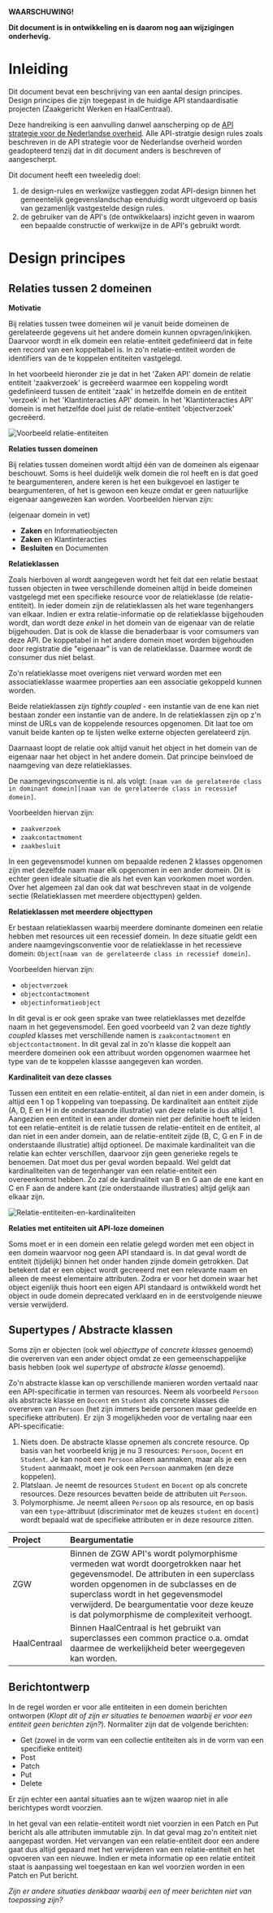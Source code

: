 **WAARSCHUWING!**

**Dit document is in ontwikkeling en is daarom nog aan wijzigingen onderhevig.**

# Inleiding

Dit document bevat een beschrijving van een aantal design principes. Design principes die zijn toegepast in de huidige API standaardisatie projecten (Zaakgericht Werken en HaalCentraal).

Deze handreiking is een aanvulling danwel aanscherping op de [API strategie voor de Nederlandse overheid](https://docs.geostandaarden.nl/api/API-Strategie/).  Alle API-stratgie design rules zoals beschreven in de API strategie voor de Nederlandse overheid worden geadopteerd tenzij dat in dit document anders is beschreven of aangescherpt.

Dit document heeft een tweeledig doel:

1. de design-rules en werkwijze vastleggen zodat API-design binnen het gemeentelijk gegevenslandschap eenduidig wordt uitgevoerd op basis van gezamenlijk vastgestelde design rules.
2. de gebruiker van de API's (de ontwikkelaars) inzicht geven in waarom een bepaalde constructie of werkwijze in de API's gebruikt wordt.

# Design principes

## Relaties tussen 2 domeinen

**Motivatie**

Bij relaties tussen twee domeinen wil je vanuit beide domeinen de gerelateerde
gegevens uit het andere domein kunnen opvragen/inkijken. Daarvoor wordt in elk domein een relatie-entiteit gedefinieerd dat in feite een record van een koppeltabel is. In zo'n relatie-entiteit worden de identifiers van de te koppelen entiteiten vastgelegd. 

In het voorbeeld hieronder zie je dat in het 'Zaken API' domein de relatie entiteit 'zaakverzoek' is gecreëerd waarmee een koppeling wordt gedefinieerd tussen de entiteit 'zaak' in hetzelfde domein en de entiteit 'verzoek' in het 'Klantinteracties API' domein. In het 'Klantinteracties API' domein is met hetzelfde doel juist de relatie-entiteit 'objectverzoek' gecreëerd.

![Voorbeeld relatie-entiteiten](https://github.com/VNG-Realisatie/API-Kennisbank/blob/master/Analyse%20API%20Design/Relatie-entiteiten.jpg)

**Relaties tussen domeinen**

Bij relaties tussen domeinen wordt altijd één van de domeinen als eigenaar beschouwt. Soms is heel duidelijk welk domein die rol heeft en is dat goed te beargumenteren, andere keren is het een buikgevoel en lastiger te beargumenteren, of het is gewoon een keuze omdat er geen natuurlijke eigenaar aangewezen kan worden. Voorbeelden hiervan zijn:

(eigenaar domein in vet)

* **Zaken** en Informatieobjecten
* **Zaken** en Klantinteracties
* **Besluiten** en Documenten

**Relatieklassen**

Zoals hierboven al wordt aangegeven wordt het feit dat een relatie bestaat tussen objecten in twee verschillende domeinen
altijd in beide domeinen vastgelegd met een specifieke resource voor de
relatieklasse (de relatie-entiteit). In ieder domein zijn de relatieklassen als het ware tegenhangers
van elkaar. Indien er extra relatie-informatie op de relatieklasse bijgehouden
wordt, dan wordt deze _enkel_ in het domein van de eigenaar van de relatie bijgehouden.
Dat is ook de klasse die benaderbaar is voor comsumers van deze API. De koppetabel in het andere domein moet worden bijgehouden door registratie die "eigenaar" is van de relatieklasse. Daarmee wordt de consumer dus niet belast.

Zo'n relatieklasse moet overigens niet verward worden met een associatieklasse
waarmee properties aan een associatie gekoppeld kunnen worden.

Beide relatieklassen zijn _tightly coupled_ - een instantie van de ene kan niet
bestaan zonder een instantie van de andere. In de relatieklassen zijn op z'n
minst de URLs van de koppelende resources opgenomen. Dit laat toe om vanuit
beide kanten op te lijsten welke externe objecten gerelateerd zijn.

Daarnaast loopt de relatie ook altijd vanuit het object in het domein van de eigenaar
naar het object in het andere domein. Dat principe beinvloed de naamgeving
van deze relatieklasses.

De naamgevingsconventie is nl. als volgt:
`[naam van de gerelateerde class in dominant domein][naam van de gerelateerde class in recessief domein]`.

Voorbeelden hiervan zijn:

* `zaakverzoek`
* `zaakcontactmoment`
* `zaakbesluit`

In een gegevensmodel kunnen om bepaalde redenen 2 klasses opgenomen zijn met dezelfde naam maar elk opgenomen in een ander domein. Dit is echter geen ideale situatie die als het even kan voorkomen moet worden. Over het algemeen zal dan ook dat wat beschreven staat in de volgende sectie (Relatieklassen met meerdere objecttypen) gelden.

**Relatieklassen met meerdere objecttypen**

Er bestaan relatieklassen waarbij meerdere dominante domeinen een relatie hebben
met resources uit een recessief domein. In deze situatie geldt een andere
naamgevingsconventie voor de relatieklasse in het recessieve domein:
`Object[naam van de gerelateerde class in recessief domein]`.

Voorbeelden hiervan zijn:

* `objectverzoek`
* `objectcontactmoment`
* `objectinformatieobject`

In dit geval is er ook geen sprake van twee relatieklasses met dezelfde naam in
het gegevensmodel. Een goed voorbeeld van 2 van deze _tightly coupled_ klasses
met verschillende namen is `zaakcontactmoment` en `objectcontactmoment`. In dit
geval zal in zo'n klasse die koppelt aan meerdere domeinen ook een attribuut
worden opgenomen waarmee het type van de te koppelen klassse aangegeven kan
worden.

**Kardinaliteit van deze classes**

Tussen een entiteit en een relatie-entiteit, al dan niet in een ander domein, is altijd een 1 op 1 koppeling van toepassing. De kardinaliteit aan entiteit zijde (A, D, E en H in de onderstaande illustratie) van deze relatie is dus altijd 1. 
Aangezien een entiteit in een ander domein niet per definitie hoeft te leiden tot een relatie-entiteit is de relatie tussen de relatie-entiteit en de entiteit, al dan niet in een ander domein, aan de relatie-entiteit zijde (B, C, G en F in de onderstaande illustratie) altijd optioneel.
De maximale kardinaliteit van die relatie kan echter verschillen, daarvoor zijn geen generieke regels te benoemen. Dat moet dus per geval worden bepaald. Wel geldt dat kardinaliteiten van de tegenhanger van een relatie-entiteit een overeenkomst hebben. Zo zal de kardinaliteit van B en G aan de ene kant en C en F aan de andere kant (zie onderstaande illustraties) altijd gelijk aan elkaar zijn.

![Relatie-entiteiten-en-kardinaliteiten](https://github.com/VNG-Realisatie/API-Kennisbank/blob/master/Analyse%20API%20Design/Relatie-entiteiten-en-kardinaliteiten.jpg)

**Relaties met entiteiten uit API-loze domeinen**

Soms moet er in een domein een relatie gelegd worden met een object in een domein waarvoor nog geen API standaard is.
In dat geval wordt de entiteit (tijdelijk) binnen het onder handen zijnde domein getrokken. Dat betekent dat er een object wordt gecreeerd met een
relevante naam en alleen de meest elementaire attributen. Zodra er voor het domein waar het object eigenlijk thuis hoort een eigen API standaard is
ontwikkeld wordt het object in oude domein deprecated verklaard en in de eerstvolgende nieuwe versie verwijderd.

## Supertypes / Abstracte klassen

Soms zijn er objecten (ook wel *objecttype* of *concrete klasses* genoemd) die overerven van een ander object omdat ze een gemeenschappelijke basis hebben (ook wel *supertype* of *abstracte klasse* genoemd).

Zo'n abstracte klasse kan op verschillende manieren worden vertaald naar een API-specificatie in termen van resources. Neem als voorbeeld `Persoon` als abstracte klasse en `Docent` en `Student` als concrete klasses die overerven van `Persoon` (het zijn immers beide personen maar gedeelde en specifieke attributen). Er zijn 3 mogelijkheden voor de vertaling naar een API-specificatie:

1. Niets doen. De abstracte klasse opnemen als concrete resource. Op basis van het voorbeeld krijg je nu 3 resources: `Persoon`, `Docent` en `Student`. Je kan nooit een `Persoon` alleen aanmaken, maar als je een `Student` aanmaakt, moet je ook een `Persoon` aanmaken (en deze koppelen).
2. Platslaan. Je neemt de resources `Student` en `Docent` op als concrete resources. Deze resources bevatten beide de attributen uit `Persoon`.
3. Polymorphisme. Je neemt alleen `Persoon` op als resource, en op basis van een `type`-attribuut (discriminator met de keuzes `student` en `docent`) wordt bepaald wat de specifieke attributen er in deze resource zitten.

| Project | Beargumentatie |
|:------- |:-------------- |
| ZGW | Binnen de ZGW API's wordt polymorphisme vermeden wat wordt doorgetrokken naar het gegevensmodel. De attributen in een superclass worden opgenomen in de subclasses en de superclass wordt in het gegevensmodel verwijderd. De beargumentatie voor deze keuze is dat polymorphisme de complexiteit verhoogt. |
| HaalCentraal | Binnen HaalCentraal is het gebruikt van superclasses een common practice o.a. omdat daarmee de werkelijkheid beter weergegeven kan worden. |

## Berichtontwerp

In de regel worden er voor alle entiteiten in een domein berichten ontworpen (_Klopt dit of zijn er situaties te benoemen waarbij er voor een entiteit geen berichten zijn?_). Normaliter zijn dat de volgende berichten:

* Get (zowel in de vorm van een collectie entiteiten als in de vorm van een specifieke entiteit)
* Post
* Patch
* Put
* Delete

Er zijn echter een aantal situaties aan te wijzen waarop niet in alle berichtypes wordt voorzien.

In het geval van een relatie-entiteit wordt niet voorzien in een Patch en Put bericht als alle attributen immutable zijn. In dat geval mag zo'n entiteit niet aangepast worden. Het vervangen van een relatie-entiteit door een andere gaat dus altijd gepaard met het verwijderen van een relatie-entiteit en het opvoeren van een nieuwe.
Indien er meta informatie op een relatie entiteit staat is aanpassing wel toegestaan en kan wel voorzien worden in een Patch en Put bericht.

_Zijn er andere situaties denkbaar waarbij een of meer berichten niet van toepassing zijn?_
